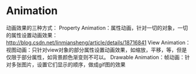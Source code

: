 # Animation
动画效果的三种方式：
Property Animation：属性动画，针对一切的对象，一切的属性设置动画效果：http://blog.csdn.net/linmiansheng/article/details/18716841
View Animation：视图动画：只针对view对象的部分属性设置动画效果，如缩放，平移，等，但是仅限于部分属性，如背景颜色渐变则不可以。
Drawable Animation：帧动画：针对多张图片，设置它们显示的顺序，做成gif图的效果
